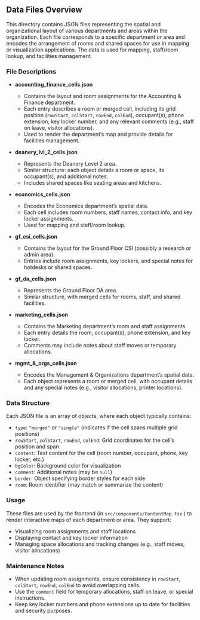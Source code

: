 ## Data Files Overview

This directory contains JSON files representing the spatial and organizational layout of various departments and areas within the organization. Each file corresponds to a specific department or area and encodes the arrangement of rooms and shared spaces for use in mapping or visualization applications. The data is used for mapping, staff/room lookup, and facilities management.

### File Descriptions

- **accounting_finance_cells.json**
  - Contains the layout and room assignments for the Accounting & Finance department.
  - Each entry describes a room or merged cell, including its grid position (`rowStart`, `colStart`, `rowEnd`, `colEnd`), occupant(s), phone extension, key locker number, and any relevant comments (e.g., staff on leave, visitor allocations).
  - Used to render the department’s map and provide details for facilities management.

- **deanery_lvl_2_cells.json**
  - Represents the Deanery Level 2 area.
  - Similar structure: each object details a room or space, its occupant(s), and additional notes.
  - Includes shared spaces like seating areas and kitchens.

- **economics_cells.json**
  - Encodes the Economics department’s spatial data.
  - Each cell includes room numbers, staff names, contact info, and key locker assignments.
  - Used for mapping and staff/room lookup.

- **gf_csi_cells.json**
  - Contains the layout for the Ground Floor CSI (possibly a research or admin area).
  - Entries include room assignments, key lockers, and special notes for hotdesks or shared spaces.

- **gf_da_cells.json**
  - Represents the Ground Floor DA area.
  - Similar structure, with merged cells for rooms, staff, and shared facilities.

- **marketing_cells.json**
  - Contains the Marketing department’s room and staff assignments.
  - Each entry details the room, occupant(s), phone extension, and key locker.
  - Comments may include notes about staff moves or temporary allocations.

- **mgmt_&_orgs_cells.json**
  - Encodes the Management & Organizations department’s spatial data.
  - Each object represents a room or merged cell, with occupant details and any special notes (e.g., visitor allocations, printer locations).

### Data Structure

Each JSON file is an array of objects, where each object typically contains:
- `type`: `"merged"` or `"single"` (indicates if the cell spans multiple grid positions)
- `rowStart`, `colStart`, `rowEnd`, `colEnd`: Grid coordinates for the cell’s position and span
- `content`: Text content for the cell (room number, occupant, phone, key locker, etc.)
- `bgColor`: Background color for visualization
- `comment`: Additional notes (may be `null`)
- `border`: Object specifying border styles for each side
- `room`: Room identifier (may match or summarize the content)

### Usage

These files are used by the frontend (in `src/components/ContentMap.tsx` ) to render interactive maps of each department or area. They support:
- Visualizing room assignments and staff locations
- Displaying contact and key locker information
- Managing space allocations and tracking changes (e.g., staff moves, visitor allocations)

### Maintenance Notes

- When updating room assignments, ensure consistency in `rowStart`, `colStart`, `rowEnd`, `colEnd` to avoid overlapping cells.
- Use the `comment` field for temporary allocations, staff on leave, or special instructions.
- Keep key locker numbers and phone extensions up to date for facilities and security purposes.


        